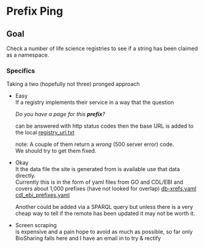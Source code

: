 # Prefix Ping

## Goal

Check a number of life science registries to see if a string has been claimed as a namespace.

### Specifics

Taking a two (hopefully not three) pronged approach

- Easy  
If a registry implements their service in a way that the question

  _Do you have a page for this __prefix__?_ 

  can be answered with http status codes then the base URL is added to
 the local [registry_url.txt](https://github.com/TomConlin/PrefixPing/blob/master/registry_url.yaml)

    note: A couple of them return a _wrong_ (500 server error) code.  
    We should try to get them fixed.

- Okay  
 It the data file the site is generated from is available use that data directly.  
 Currently this is in the form of yaml files from GO and CDL/EBI
 and covers about 1,000 prefixes (have not looked for overlap)
    [db-xrefs.yaml](http://current.geneontology.org/metadata/db-xrefs.yaml)  
    [cdl_ebi_prefixes.yaml](https://n2t.net/e/cdl_ebi_prefixes.yaml)

    Another could be added via a SPARQL query but unless there is a very cheap
way to tell if the remote has been updated it may not be worth it.
      

 - Screen scraping  
  is expensive and a pain hope to avoid as much as possible,
  so far only BioSharing falls here and I have an email in to try & rectify 
